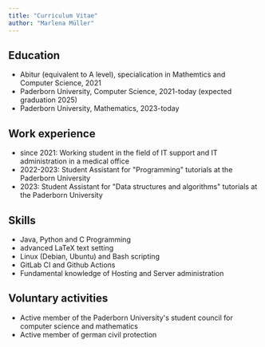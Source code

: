 ```yaml
---
title: "Curriculum Vitae"
author: "Marlena Müller"
---
```


## Education

* Abitur (equivalent to A level), specialication in Mathemtics and Computer Science, 2021
* Paderborn University, Computer Science, 2021-today (expected graduation 2025)
* Paderborn University, Mathematics, 2023-today

## Work experience

* since 2021: Working student in the field of IT support and IT administration in a medical office
* 2022-2023: Student Assistant for "Programming" tutorials at the Paderborn University
* 2023: Student Assistant for "Data structures and algorithms" tutorials at the Paderborn University

## Skills

* Java, Python and C Programming
* advanced LaTeX text setting
* Linux (Debian, Ubuntu) and Bash scripting
* GitLab CI and Github Actions
* Fundamental knowledge of Hosting and Server administration
  
## Voluntary activities

* Active member of the Paderborn University's student council for computer science and mathematics
* Active member of german civil protection
